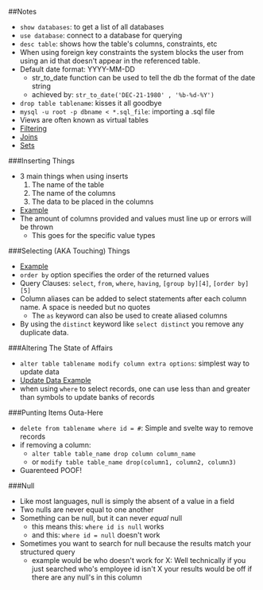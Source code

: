 ##Notes

* `show databases`: to get a list of all databases
* `use database`: connect to a database for querying
* `desc table`: shows how the table's columns, constraints, etc
* When using foreign key constraints the system blocks the user from
using an id that doesn't appear in the referenced table.
* Default date format: YYYY-MM-DD
  * str_to_date function can be used to tell the db the format of the
  date string
  * achieved by: `str_to_date('DEC-21-1980' , '%b-%d-%Y')`
* `drop table tablename`: kisses it all goodbye
* `mysql -u root -p dbname < *.sql_file`: importing a .sql file
* Views are often known as virtual tables
* [Filtering][6]
* [Joins][7]
* [Sets][8]

###Inserting Things

* 3 main things when using inserts
  1. The name of the table
  1. The name of the columns
  1. The data to be placed in the columns
* [Example][1]
* The amount of columns provided and values must line up or errors will
be thrown
  * This goes for the specific value types

###Selecting (AKA Touching) Things

* [Example][2]
* `order by` option specifies the order of the returned values
* Query Clauses: `select`, `from`, `where`, `having`, `[group by][4]`,
`[order by][5]`
* Column aliases can be added to select statements after each column
name. A space is needed but no quotes
  * The `as` keyword can also be used to create aliased columns
* By using the `distinct` keyword like `select distinct` you remove any
duplicate data.

###Altering The State of Affairs 

* `alter table tablename modify column extra options`: simplest way to
update data
* [Update Data Example][3]
* when using `where` to select records, one can use less than and
greater than symbols to update banks of records

###Punting Items Outa-Here

* `delete from tablename where id = #`: Simple and svelte way to remove
records
* if removing a column:
  * `alter table table_name drop column column_name`
  * or `modify table table_name drop(column1, column2, column3)`
* Guarenteed POOF!

###Null

* Like most languages, null is simply the absent of a value in a field
* Two nulls are never equal to one another
* Something can be null, but it can never _equal_ null
  * this means this: `where id is null` works
  * and this: `where id = null` doesn't work
* Sometimes you want to search for null because the results match your
structured query
  * example would be who doesn't work for X: Well technically if you
  just searched who's employee id isn't X your results would be off if
  there are any null's in this column

[1]: /SqlInsert_Example
[2]: /SqlSelect_Example
[3]: /SqlDataUpdate_Example
[4]: /SqlGroupBy
[5]: /SqlOrderBy
[6]: /SqlFiltering
[7]: /SqlJoins
[8]: /SqlSets

